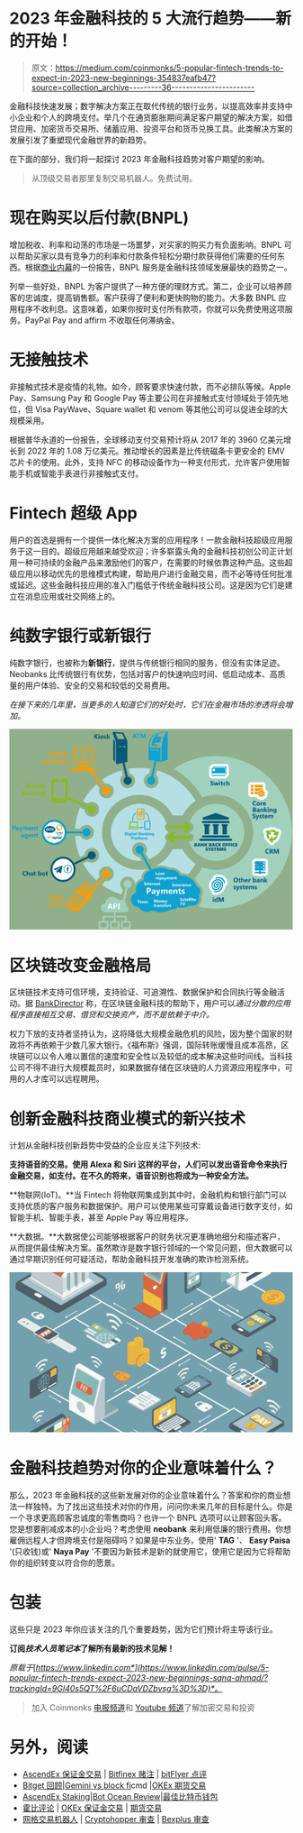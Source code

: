# 2023 年金融科技的 5 大流行趋势——新的开始！

> 原文：<https://medium.com/coinmonks/5-popular-fintech-trends-to-expect-in-2023-new-beginnings-354837eafb47?source=collection_archive---------36----------------------->

金融科技快速发展；数字解决方案正在取代传统的银行业务，以提高效率并支持中小企业和个人的跨境支付。举几个在通货膨胀期间满足客户期望的解决方案，如借贷应用、加密货币交易所、储蓄应用、投资平台和货币兑换工具。此类解决方案的发展引发了重塑现代金融世界的新趋势。

在下面的部分，我们将一起探讨 2023 年金融科技趋势对客户期望的影响。

> 从顶级交易者那里复制交易机器人。免费试用。

# 现在购买以后付款(BNPL)

增加税收、利率和动荡的市场是一场噩梦，对买家的购买力有负面影响。BNPL 可以帮助买家以具有竞争力的利率和付款条件轻松分期付款获得他们需要的任何东西。根据[商业内幕](https://www.businessinsider.com/buy-now-pay-later-bnpl-key-trends-impacting-fintechs-2022-7)的一份报告，BNPL 服务是金融科技领域发展最快的趋势之一。

列举一些好处，BNPL 为客户提供了一种方便的理财方式。第二，企业可以培养顾客的忠诚度，提高销售额。客户获得了便利和更快购物的能力。大多数 BNPL 应用程序不收利息。这意味着，如果你按时支付所有款项，你就可以免费使用这项服务。PayPal Pay and affirm 不收取任何滞纳金。

# 无接触技术

非接触式技术是疫情的礼物。如今，顾客要求快速付款，而不必排队等候。Apple Pay、Samsung Pay 和 Google Pay 等主要公司在非接触式支付领域处于领先地位，但 Visa PayWave、Square wallet 和 venom 等其他公司可以促进全球的大规模采用。

根据普华永道的一份报告，全球移动支付交易预计将从 2017 年的 3960 亿美元增长到 2022 年的 1.08 万亿美元。推动增长的因素是比传统磁条卡更安全的 EMV 芯片卡的使用。此外，支持 NFC 的移动设备作为一种支付形式，允许客户使用智能手机或智能手表进行非接触式支付。

# Fintech 超级 App

用户的首选是拥有一个提供一体化解决方案的应用程序！一款金融科技超级应用服务于这一目的。超级应用越来越受欢迎；许多崭露头角的金融科技初创公司正计划用一种可持续的金融产品来激励他们的客户，在需要的时候依靠这种产品。这些超级应用以移动优先的思维模式构建，帮助用户进行金融交易，而不必等待任何批准或延迟。这些金融科技应用的准入门槛低于传统金融科技公司。这是因为它们是建立在消息应用或社交网络上的。

# 纯数字银行或新银行

纯数字银行，也被称为**新银行**，提供与传统银行相同的服务，但没有实体足迹。Neobanks 比传统银行有优势，包括对客户的快速响应时间、低启动成本、高质量的用户体验、安全的交易和较低的交易费用。

*在接下来的几年里，当更多的人知道它们的好处时，它们在金融市场的渗透将会增加。*

![](img/8e0f8876e88613053b95db2971a7a909.png)

# 区块链改变金融格局

区块链技术支持可信环境，支持验证、可追溯性、数据保护和合同执行等金融活动。据 [BankDirector](https://www.bankdirector.com/issues/technology/top-5-fintech-trends-now-and-in-the-future/) 称，在区块链金融科技的帮助下，用户可以*通过分散的应用程序直接相互交易、借贷和交换资产，而不是依赖于中介。*

权力下放的支持者坚持认为，这将降低大规模金融危机的风险，因为整个国家的财政将不再依赖于少数几家大银行。《福布斯》强调，国际转账缓慢且成本高昂，区块链可以以令人难以置信的速度和安全性以及较低的成本解决这些时间线。当科技公司不得不进行大规模裁员时，如果数据存储在区块链的人力资源应用程序中，可用的人才库可以远程聘用。

# **创新金融科技商业模式的新兴技术**

计划从金融科技创新趋势中受益的企业应关注下列技术:

**支持语音的交易。使用 Alexa 和 Siri 这样的平台，人们可以发出语音命令来执行金融交易，如支付。在不久的将来，语音识别也将成为一种安全方法。**

**物联网(IoT)。**当 Fintech 将物联网集成到其中时，金融机构和银行部门可以支持优质的客户服务和数据保护。用户可以使用某些可穿戴设备进行数字支付，如智能手机、智能手表，甚至 Apple Pay 等应用程序。

**大数据。**大数据使公司能够根据客户的财务状况更准确地细分和描述客户，从而提供最佳解决方案。虽然欺诈是数字银行领域的一个常见问题，但大数据可以通过早期识别任何可疑活动，帮助金融科技开发准确的欺诈检测系统。

![](img/2be0fae27338e48d5e49ef9c26789ed6.png)

# **金融科技趋势对你的企业意味着什么？**

那么，2023 年金融科技的这些新发展对你的企业意味着什么？答案和你的商业想法一样独特。为了找出这些技术对你的作用，问问你未来几年的目标是什么。你是一个寻求更高顾客忠诚度的零售商吗？也许一个 BNPL 选项可以让顾客回头客。您是想要削减成本的小企业吗？考虑使用 **neobank** 来利用低廉的银行费用。你想雇佣远程人才但跨境支付是阻碍吗？如果是中东业务，使用' **TAG** '、 **Easy Paisa** '(只收钱)或' **Naya Pay** '不要因为新技术是新的就使用它，使用它是因为它将帮助你的组织转变以符合你的愿景。

# **包装**

这些只是 2023 年你应该关注的几个重要趋势，因为它们预计将主导该行业。

**订阅*技术人员笔记本*了解所有最新的技术见解！**

*原载于*[*https://www.linkedin.com*](https://www.linkedin.com/pulse/5-popular-fintech-trends-expect-2023-new-beginnings-sana-ahmad/?trackingId=9GI40s5QT%2F6uCDaVDZbvsg%3D%3D)*。*

> 加入 Coinmonks [电报频道](https://t.me/coincodecap)和 [Youtube 频道](https://www.youtube.com/c/coinmonks/videos)了解加密交易和投资

# 另外，阅读

*   [AscendEx 保证金交易](https://coincodecap.com/ascendex-margin-trading) | [Bitfinex 赌注](https://coincodecap.com/bitfinex-staking) | [bitFlyer 点评](https://coincodecap.com/bitflyer-review)
*   [Bitget 回顾](https://coincodecap.com/bitget-review)|[Gemini vs block fi](https://coincodecap.com/gemini-vs-blockfi)cmd |[OKEx 期货交易](https://coincodecap.com/okex-futures-trading)
*   [AscendEx Staking](https://coincodecap.com/ascendex-staking)|[Bot Ocean Review](https://coincodecap.com/bot-ocean-review)|[最佳比特币钱包](https://coincodecap.com/bitcoin-wallets-india)
*   [霍比评论](https://coincodecap.com/huobi-review) | [OKEx 保证金交易](https://coincodecap.com/okex-margin-trading) | [期货交易](https://coincodecap.com/futures-trading)
*   [网格交易机器人](https://coincodecap.com/grid-trading) | [Cryptohopper 审查](/coinmonks/cryptohopper-review-a388ff5bae88) | [Bexplus 审查](https://coincodecap.com/bexplus-review)